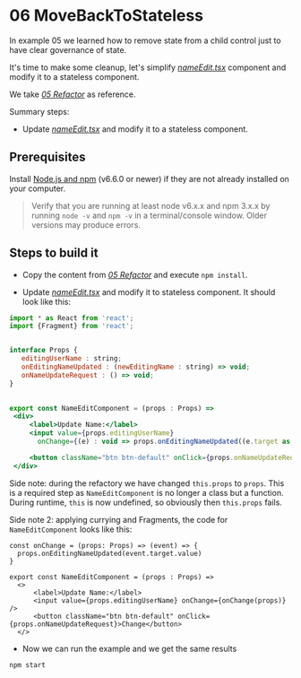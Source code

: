 # 06 MoveBackToStateless

In example 05 we learned how to remove state from a child control just to have clear governance of state.

It's time to make some cleanup, let's simplify _[nameEdit.tsx](./src/nameEdit.tsx)_ component and modify it to a stateless component.

We take _[05 Refactor](./../05%20Refactor)_ as reference.

Summary steps:

- Update _[nameEdit.tsx](./src/nameEdit.tsx)_ and modify it to a stateless component.

## Prerequisites

Install [Node.js and npm](https://nodejs.org/en/) (v6.6.0 or newer) if they are not already installed on your computer.

> Verify that you are running at least node v6.x.x and npm 3.x.x by running `node -v` and `npm -v` in a terminal/console window. Older versions may produce errors.

## Steps to build it

- Copy the content from _[05 Refactor](./../05%20Refactor)_ and execute `npm install`.

- Update _[nameEdit.tsx](./src/nameEdit.tsx)_ and modify it to stateless component. It should look like this:

 ```jsx
import * as React from 'react';
import {Fragment} from 'react';


interface Props {
    editingUserName : string;
    onEditingNameUpdated : (newEditingName : string) => void;
    onNameUpdateRequest : () => void;  
}

  
export const NameEditComponent = (props : Props) =>
  <div>
      <label>Update Name:</label>
      <input value={props.editingUserName}
        onChange={(e) : void => props.onEditingNameUpdated((e.target as HTMLInputElement).value)} />

      <button className="btn btn-default" onClick={props.onNameUpdateRequest}>Change</button>
  </div>
 ```

Side note: during the refactory we have changed ```this.props``` to ```props```. This is a required step as ```NameEditComponent``` is no longer a class but a function. During runtime, ```this``` is now undefined, so obviously then ```this.props``` fails.

Side note 2: applying currying and Fragments, the code for ```NameEditComponent``` looks like this:

```
const onChange = (props: Props) => (event) => {
  props.onEditingNameUpdated(event.target.value)
}

export const NameEditComponent = (props : Props) =>
  <>
      <label>Update Name:</label>
      <input value={props.editingUserName} onChange={onChange(props)} />
      <button className="btn btn-default" onClick={props.onNameUpdateRequest}>Change</button>
  </>
 ```
- Now we can run the example and we get the same results

```bash
npm start
```
